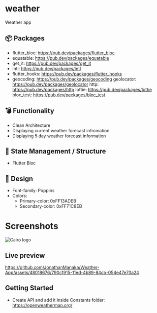 # weather

Weather app


## 📦 Packages
- flutter_bloc: https://pub.dev/packages/flutter_bloc
-  equatable: https://pub.dev/packages/equatable
- get_it: https://pub.dev/packages/get_it
- intl: https://pub.dev/packages/intl
- flutter_hooks: https://pub.dev/packages/flutter_hooks
- geocoding: https://pub.dev/packages/geocoding
  geolocator: https://pub.dev/packages/geolocator
  http: https://pub.dev/packages/http
  lottie: https://pub.dev/packages/lottie
  bloc_test: https://pub.dev/packages/bloc_test

## 💣 Functionality
- Clean Architecture
- Displaying current weather forecast infromation
- Displaying 5 day weather forecast information

## 🚀 State Management / Structure
- Flutter Bloc

## 🎨 Design
- Font-family: Poppins
- Colors:
    - Primary-color: 0xFF13ADEB
    - Secondary-color: 0xFF71C8EB
# Screenshots
![Cairo logo](https://github.com/JonathanManaka/Weather-App/assets/48018676/690e3213-0c45-434a-8e03-3f94913c52c6)


## Live preview

https://github.com/JonathanManaka/Weather-App/assets/48018676/790c1915-11ed-4b89-84cb-054e47e70a24




  
## Getting Started
- Create API and add it inside Constants folder: https://openweathermap.org/
